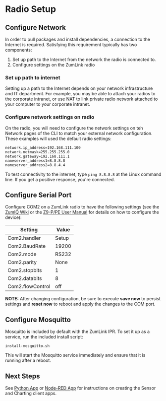 # Radio Setup

## Configure Network

In order to pull packages and install dependencies, a connection to the Internet is required. Satisfying this requirement typically has two components:

1. Set up path to the Internet from the network the radio is connected to.
2. Configure settings on the ZumLink radio

### Set up path to internet

Setting up a path to the Internet depends on your network infrastructure and IT department. For example, you may be able to attach your radios to the corporate intranet, or use NAT to link private radio network attached to your computer to your corporate intranet.

### Configure network settings on radio

On the radio, you will need to configure the network settings on teh Network pages of the CLI to match your external network configuration. These examples will used the default radio settings:

    network.ip_address=192.168.111.100
    network.netmask=255.255.255.0
    network.gateway=192.168.111.1
    nameserver_address1=8.8.8.8
    nameserver_address2=8.8.4.4
    
To test connectivity to the internet, type `ping 8.8.8.8` at the Linux command line. If you get a positive response, you're connected.

## Configure Serial Port

Configure COM2 on a ZumLink radio to have the following settings (see the [ZumIQ Wiki](https://github.com/FreeWaveTechnologies/zumlink-ipr-sdk/wiki) or the [Z9-P/PE User Manual](http://support.freewave.com/knowledge-base/z9-pe-user-manual/) for details on how to configure the device):

**Setting**      | **Value**
---------------- | -------------------
Com2.handler     | Setup
Com2.BaudRate    | 19200
Com2.mode        | RS232
Com2.parity      | None
Com2.stopbits    | 1
Com2.databits    | 8
Com2.flowControl | off

**NOTE:** After changing configuration, be sure to execute **save now** to persist settings and **reset now** to reboot and apply the changes to the COM port.

## Configure Mosquitto

Mosquitto is included by default with the ZumLink IPR. To set it up as a service, run the included install script:

    install-mosquitto.sh

This will start the Mosquitto service immediately and ensure that it is running after a reboot.

## Next Steps

See [Python App](python/README.md) or [Node-RED App](node-red/README.md) for instructions on creating the Sensor and Charting client apps.
